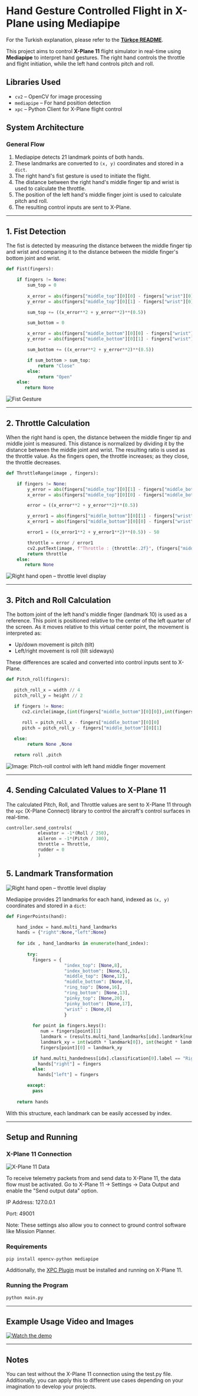 # Hand Gesture Controlled Flight in X-Plane using Mediapipe

For the Turkish explanation, please refer to the [**Türkçe README**](./README.md).

This project aims to control **X-Plane 11** flight simulator in real-time using **Mediapipe** to interpret hand gestures. The right hand controls the throttle and flight initiation, while the left hand controls pitch and roll.

## Libraries Used

* `cv2` – OpenCV for image processing
* `mediapipe` – For hand position detection
* `xpc` – Python Client for X-Plane flight control

## System Architecture

### General Flow

1. Mediapipe detects 21 landmark points of both hands.
2. These landmarks are converted to `(x, y)` coordinates and stored in a `dict`.
3. The right hand's fist gesture is used to initiate the flight.
4. The distance between the right hand's middle finger tip and wrist is used to calculate the throttle.
5. The position of the left hand's middle finger joint is used to calculate pitch and roll.
6. The resulting control inputs are sent to X-Plane.

---

## 1. Fist Detection

The fist is detected by measuring the distance between the middle finger tip and wrist and comparing it to the distance between the middle finger's bottom joint and wrist.

```python
def Fist(fingers):

    if fingers != None:
        sum_top = 0
      
        x_error = abs(fingers["middle_top"][0][0] - fingers["wrist"][0][0])
        y_error = abs(fingers["middle_top"][0][1] - fingers["wrist"][0][1])

        sum_top += ((x_error**2 + y_error**2)**(0.5))

        sum_bottom = 0

        x_error = abs(fingers["middle_bottom"][0][0] - fingers["wrist"][0][0])
        y_error = abs(fingers["middle_bottom"][0][1] - fingers["wrist"][0][1])

        sum_bottom += ((x_error**2 + y_error**2)**(0.5))

        if sum_bottom > sum_top:
            return "Close"
        else:
            return "Open"
    else:
       return None
````

![Fist Gesture](readme_images/Fist.png)

---

## 2. Throttle Calculation

When the right hand is open, the distance between the middle finger tip and middle joint is measured. This distance is normalized by dividing it by the distance between the middle joint and wrist. The resulting ratio is used as the throttle value. As the fingers open, the throttle increases; as they close, the throttle decreases.

```python
def ThrottleRange(image , fingers):

    if fingers != None:
        y_error = abs(fingers["middle_top"][0][1] - fingers["middle_bottom"][0][1])
        x_error = abs(fingers["middle_top"][0][0] - fingers["middle_bottom"][0][0])

        error = ((x_error**2 + y_error**2)**(0.5))

        y_error1 = abs(fingers["middle_bottom"][0][1] - fingers["wrist"][0][1])
        x_error1 = abs(fingers["middle_bottom"][0][0] - fingers["wrist"][0][0])

        error1 = ((x_error1**2 + y_error1**2)**(0.5)) - 50

        throttle = error / error1
        cv2.putText(image, f"Throttle : {throttle:.2f}", (fingers["middle_bottom"][0][0] - 50, fingers["middle_bottom"][0][1] + 50), cv2.FONT_HERSHEY_SIMPLEX, 1, (0,0,255), 2)
        return throttle
    else:
       return None
```

![Right hand open – throttle level display](readme_images/Throttle.png)

---

## 3. Pitch and Roll Calculation

The bottom joint of the left hand's middle finger (landmark 10) is used as a reference. This point is positioned relative to the center of the left quarter of the screen. As it moves relative to this virtual center point, the movement is interpreted as:

* Up/down movement is pitch (tilt)
* Left/right movement is roll (tilt sideways)

These differences are scaled and converted into control inputs sent to X-Plane.

```python
def Pitch_roll(fingers):

   pitch_roll_x = width // 4
   pitch_roll_y = height // 2 

   if fingers != None:
      cv2.circle(image,(int(fingers["middle_bottom"][0][0]),int(fingers["middle_bottom"][0][1])),30,(255,0,0),3)
      
      roll = pitch_roll_x - fingers["middle_bottom"][0][0] 
      pitch = pitch_roll_y - fingers["middle_bottom"][0][1]

   else:
        return None ,None

   return roll ,pitch
```

![Image: Pitch-roll control with left hand middle finger movement](readme_images/Pitch_Roll.png)

---

## 4. Sending Calculated Values to X-Plane 11

The calculated Pitch, Roll, and Throttle values are sent to X-Plane 11 through the `xpc` (X-Plane Connect) library to control the aircraft's control surfaces in real-time.

```python
controller.send_controls(
            elevator = -1*(Roll / 250), 
            aileron = -1*(Pitch / 300),
            throttle = Throttle, 
            rudder = 0
            )
```

## 5. Landmark Transformation

![Right hand open – throttle level display](readme_images/Landmark.PNG)

Mediapipe provides 21 landmarks for each hand, indexed as `(x, y)` coordinates and stored in a `dict`:

```python
def FingerPoints(hand):

    hand_index = hand.multi_hand_landmarks
    hands = {"right":None,"left":None}
    
    for idx , hand_landmarks in enumerate(hand_index):
        
        try:
          fingers = {
                      "index_top": [None,8],
                      "index_bottom": [None,5],
                      "middle_top": [None,12],
                      "middle_bottom": [None,9],
                      "ring_top": [None,16],
                      "ring_bottom": [None,13],
                      "pinky_top": [None,20],
                      "pinky_bottom": [None,17],
                      "wrist" : [None,0]
                      }
          
          for point in fingers.keys():
             num = fingers[point][1]
             landmark = (results.multi_hand_landmarks[idx].landmark[num].x,results.multi_hand_landmarks[idx].landmark[num].y)
             landmark_xy = int(width * landmark[0]), int(height * landmark[1])
             fingers[point][0] = landmark_xy

          if hand.multi_handedness[idx].classification[0].label == "Right":
            hands["right"] = fingers
          else:
            hands["left"] = fingers

        except:
          pass
        
    return hands
```

With this structure, each landmark can be easily accessed by index.

---

## Setup and Running

### X-Plane 11 Connection

![X-Plane 11 Data](readme_images/X-Plane_11_Data.png)

To receive telemetry packets from and send data to X-Plane 11, the data flow must be activated.
Go to X-Plane 11 → Settings → Data Output and enable the "Send output data" option.

IP Address: 127.0.0.1

Port: 49001

Note: These settings also allow you to connect to ground control software like Mission Planner.

### Requirements

```bash
pip install opencv-python mediapipe
```

Additionally, the [XPC Plugin](https://github.com/nasa/XPlaneConnect) must be installed and running on X-Plane 11.

### Running the Program

```bash
python main.py
```

---

## Example Usage Video and Images

[![Watch the demo](https://img.youtube.com/vi/mk37UO0KcNg/maxresdefault.jpg)](https://youtu.be/mk37UO0KcNg)

---

## Notes
You can test without the X-Plane 11 connection using the test.py file. Additionally, you can apply this to different use cases depending on your imagination to develop your projects.


